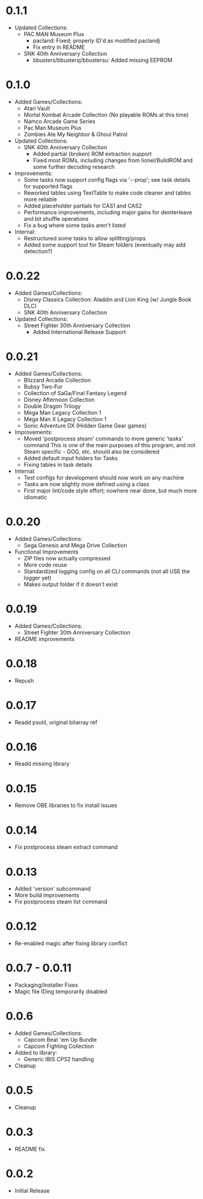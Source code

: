 # 0.1.1
- Updated Collections:
  - PAC MAN Museum Plus
    - pacland: Fixed; properly ID'd as modified paclandj
    - Fix entry in README
  - SNK 40th Anniversary Collection
    - bbusters/bbustersj/bbustersu: Added missing EEPROM


# 0.1.0
- Added Games/Collections:
  - Atari Vault
  - Mortal Kombat Arcade Collection (No playable ROMs at this time)
  - Namco Arcade Game Series
  - Pac Man Museum Plus
  - Zombies Ate My Neighbor & Ghoul Patrol
- Updated Collections:
  - SNK 40th Anniversary Collection
    - Added partial (broken) ROM extraction support
    - Fixed most ROMs, including changes from lionel/BuildROM and some further decoding research
- Improvements:
  - Some tasks now support config flags via '--prop'; see task details for supported flags
  - Reworked tables using TextTable to make code cleaner and tables more reliable
  - Added placeholder partials for CAS1 and CAS2
  - Performance improvements, including major gains for deinterleave and bit shuffle operations
  - Fix a bug where some tasks aren't listed
- Internal:
  - Restructured some tasks to allow splitting/props
  - Added some support tool for Steam folders (eventually may add detection?)
  
# 0.0.22
- Added Games/Collections:
  - Disney Classics Collection: Aladdin and Lion King (w/ Jungle Book DLC)
  - SNK 40th Anniversary Collection
- Updated Collections:
  - Street Fighter 30th Anniversary Collection
    - Added International Release Support

# 0.0.21
- Added Games/Collections:
  - Blizzard Arcade Collection
  - Bubsy Two-Fur
  - Collection of SaGa/Final Fantasy Legend
  - Disney Afternoon Collection
  - Double Dragon Trilogy
  - Mega Man Legacy Collection 1
  - Mega Man X Legacy Collection 1
  - Sonic Adventure DX (Hidden Game Gear games)
- Improvements:
  - Moved 'postprocess steam' commands to more generic 'tasks' command
    This is one of the main purposes of this program, and not Steam specific - GOG, etc. should also be considered
  - Added default input folders for Tasks
  - Fixing tables in task details
- Internal:
  - Test configs for development should now work on any machine
  - Tasks are now slightly more defined using a class
  - First major lint/code style effort; nowhere near done, but much more idiomatic
  
# 0.0.20
- Added Games/Collections:
  - Sega Genesis and Mega Drive Collection
- Functional Improvements
  - ZIP files now actually compressed
  - More code reuse
  - Standardized logging config on all CLI commands (not all USE the logger yet)
  - Makes output folder if it doesn't exist

# 0.0.19
- Added Games/Collections:
  - Street Fighter 30th Anniversary Collection
- README improvements

# 0.0.18
- Repush

# 0.0.17
- Readd psutil, original bitarray ref

# 0.0.16
- Readd missing library

# 0.0.15
- Remove OBE libraries to fix install issues

# 0.0.14
- Fix postprocess steam extract command

# 0.0.13
- Added 'version' subcommand
- More build improvements
- Fix postprocess steam list command

# 0.0.12
- Re-enabled magic after fixing library conflict

# 0.0.7 - 0.0.11
- Packaging/Installer Fixes
- Magic file IDing temporarily disabled

# 0.0.6
- Added Games/Collections:
  - Capcom Beat 'em Up Bundle
  - Capcom Fighting Collection
- Added to library:
  - Generic IBIS CPS2 handling
- Cleanup

# 0.0.5
- Cleanup

# 0.0.3
- README fix

# 0.0.2
- Initial Release